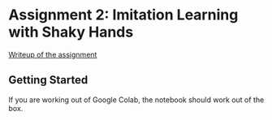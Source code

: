# Assignment 2: Imitation Learning with Shaky Hands

[Writeup of the assignment](https://docs.google.com/document/d/1YLykSIyGJY1KYI-gV4BooOenwE-F3Ppvdcem3oiexeo/edit#heading=h.cnzt5i66bivm)

## Getting Started
If you are working out of Google Colab, the notebook should work out of the box. 



